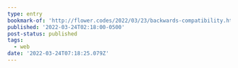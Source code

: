 ```yaml
---
type: entry
bookmark-of: 'http://flower.codes/2022/03/23/backwards-compatibility.html'
published: '2022-03-24T02:18:00-0500'
post-status: published
tags:
  - web
date: '2022-03-24T07:18:25.079Z'
---
```

